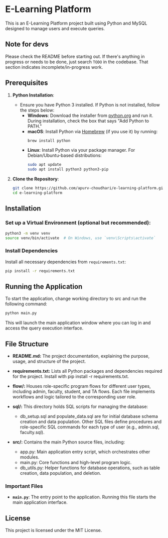 # E-Learning Platform

This is an E-Learning Platform project built using Python and MySQL designed to manage users and execute queries.

## Note for devs
Please check the README before starting out. If there's anything in progress or needs to be done, just search `TODO` in the codebase. That section indicates incomplete/in-progress work.

## Prerequisites

1. **Python Installation**:
   - Ensure you have Python 3 installed. If Python is not installed, follow the steps below:
     - **Windows**: Download the installer from [python.org](https://www.python.org/downloads/) and run it. During installation, check the box that says "Add Python to PATH."
     - **macOS**: Install Python via [Homebrew](https://brew.sh/) (if you use it) by running:
       ```bash
       brew install python
       ```
     - **Linux**: Install Python via your package manager. For Debian/Ubuntu-based distributions:
       ```bash
       sudo apt update
       sudo apt install python3 python3-pip
       ```

2. **Clone the Repository**:
   ```bash
   git clone https://github.com/apurv-choudhari/e-learning-platform.git
   cd e-learning-platform

## Installation

### Set up a Virtual Environment (optional but recommended):

```bash
python3 -m venv venv
source venv/bin/activate  # On Windows, use `venv\Scripts\activate`
```

### Install Dependencies

Install all necessary dependencies from `requirements.txt`:

```bash
pip install -r requirements.txt
```

## Running the Application

To start the application, change working directory to src and run the following command:

```bash
python main.py
```

This will launch the main application window where you can log in and access the query execution interface.

## File Structure

- **README.md:** The project documentation, explaining the purpose, usage, and structure of the project.

- **requirements.txt:** Lists all Python packages and dependencies required for the project. Install with pip install -r requirements.txt.

- **flow/:** Houses role-specific program flows for different user types, including admin, faculty, student, and TA flows. Each file implements workflows and logic tailored to the corresponding user role.

- **sql/:** This directory holds SQL scripts for managing the database:
  - db_setup.sql and populate_data.sql are for initial database schema creation and data population. Other SQL files define procedures and role-specific SQL commands for each type of user (e.g., admin.sql, faculty.sql).

- **src/:** Contains the main Python source files, including:
  - app.py: Main application entry script, which orchestrates other modules.
  - main.py: Core functions and high-level program logic.
  - db_utils.py: Helper functions for database operations, such as table creation, data population, and deletion.

### Important Files

- **`main.py`**: The entry point to the application. Running this file starts the main application interface.

## License

This project is licensed under the MIT License.
